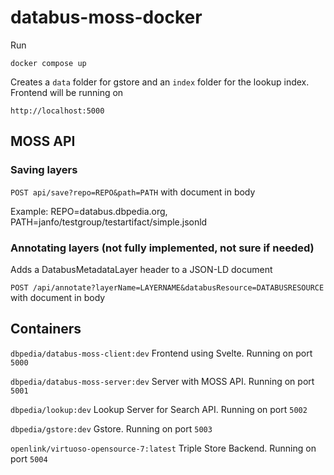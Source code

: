 # databus-moss-docker

Run

```
docker compose up
```

Creates a `data` folder for gstore and an `index` folder for the lookup index. Frontend will be running on

```
http://localhost:5000
```
## MOSS API

### Saving layers

`POST api/save?repo=REPO&path=PATH` with document in body

Example: REPO=databus.dbpedia.org, PATH=janfo/testgroup/testartifact/simple.jsonld

### Annotating layers (not fully implemented, not sure if needed)
Adds a DatabusMetadataLayer header to a JSON-LD document

`POST /api/annotate?layerName=LAYERNAME&databusResource=DATABUSRESOURCE` with document in body


## Containers

`dbpedia/databus-moss-client:dev`
Frontend using Svelte. Running on port `5000`

`dbpedia/databus-moss-server:dev` 
Server with MOSS API. Running on port `5001`

`dbpedia/lookup:dev`
Lookup Server for Search API. Running on port `5002`

`dbpedia/gstore:dev`
Gstore. Running on port `5003`

`openlink/virtuoso-opensource-7:latest`
Triple Store Backend. Running on port `5004`
